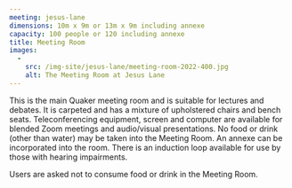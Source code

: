 ```yaml
---
meeting: jesus-lane
dimensions: 10m x 9m or 13m x 9m including annexe
capacity: 100 people or 120 including annexe
title: Meeting Room
images:
  -
    src: /img-site/jesus-lane/meeting-room-2022-400.jpg
    alt: The Meeting Room at Jesus Lane
---
```


This is the main Quaker meeting room and is suitable for lectures and debates. It is carpeted and has a mixture of upholstered chairs and bench seats. Teleconferencing equipment, screen and computer are available for blended Zoom meetings and audio/visual presentations. No food or drink (other than water) may be taken into the Meeting Room. An annexe can be incorporated into the room. There is an induction loop available for use by those with hearing impairments.

Users are asked not to consume food or drink in the Meeting Room.
